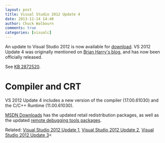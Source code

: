 ```yaml
---
layout: post
title: Visual Studio 2012 Update 4
date: 2013-11-14 14:40
author: Chuck Walbourn
comments: true
categories: [visualc]
---
```

An update to Visual Studio 2012 is now available for <a href="http://go.microsoft.com/fwlink/?LinkId=301713">download</a>. VS 2012 Update 4 was originally mentioned on <a href="https://devblogs.microsoft.com/bharry/vs-2012-4-update-4-will-exist/">Brian Harry's blog</a>, and has now been officially released.
<!--more-->

See <a href="http://support.microsoft.com/kb/2872520">KB 2872520</a>.

<h1>Compiler and CRT</h1>

VS 2012 Update 4 includes a new version of the compiler (17.00.61030) and the C/C++ Runtime (11.00.61030).

<a href="http://go.microsoft.com/fwlink/?LinkId=255955">MSDN Downloads</a> has the updated retail redistribution packages, as well as the updated <a href="http://go.microsoft.com/fwlink/?LinkId=255953">remote debugging tools packages</a>.

Related: <a href="https://walbourn.github.io/visual-studio-2012-update-1/">Visual Studio 2012 Update 1</a>, <a href="https://walbourn.github.io/visual-studio-2012-update-2/">Visual Studio 2012 Update 2</a>, <a href="https://walbourn.github.io/visual-studio-2012-update-3/">Visual Studio 2012 Update 3</a><
